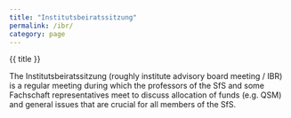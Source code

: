 ```yaml
---
title: "Institutsbeiratssitzung"
permalink: /ibr/
category: page
---
```


{{ title }}

The Institutsbeiratssitzung (roughly institute advisory board meeting / IBR) is a regular meeting during which the professors of the SfS and some Fachschaft representatives meet to discuss allocation of funds (e.g. QSM) and general issues that are crucial for all members of the SfS.

